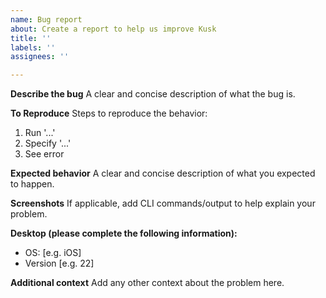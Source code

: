 ```yaml
---
name: Bug report
about: Create a report to help us improve Kusk
title: ''
labels: ''
assignees: ''

---
```


**Describe the bug**
A clear and concise description of what the bug is.

**To Reproduce**
Steps to reproduce the behavior:
1. Run '...'
2. Specify '...'
3. See error

**Expected behavior**
A clear and concise description of what you expected to happen.

**Screenshots**
If applicable, add CLI commands/output to help explain your problem.

**Desktop (please complete the following information):**
 - OS: [e.g. iOS]
 - Version [e.g. 22]
 
**Additional context**
Add any other context about the problem here.
